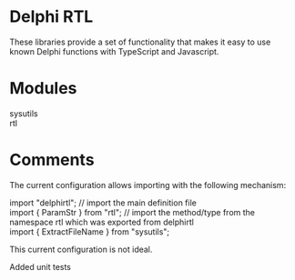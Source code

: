 Delphi RTL
==========

These libraries provide a set of functionality that makes it easy to use known Delphi functions with TypeScript and Javascript.

Modules
=======
sysutils  
rtl  

Comments
========

The current configuration allows importing with the following mechanism:


import "delphirtl"; // import the main definition file   
import { ParamStr } from "rtl";  // import the method/type from the namespace rtl which was exported from delphirtl  
import { ExtractFileName } from "sysutils";   

This current configuration is not ideal.

Added unit tests